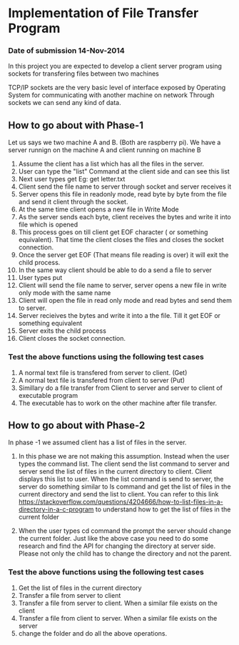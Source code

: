 # Implementation of File Transfer Program
### Date of submission 14-Nov-2014

In this project you are expected to develop a client server program   using sockets for transfering files between two machines

TCP/IP sockets are the very basic level of interface exposed by Operating System for communicating with another machine on network
Through sockets we can send any kind of data. 

## How to go about with Phase-1

Let us says we two machine A and B. (Both are raspberry pi). We have a server runnign on the  machine A and client running on machine B

1. Assume the client has a list which has all the files in the server. 
2. User can type the "list" Command at the client side  and can see this list
3. Next user types get <filename> Eg: get letter.txt 
4. Client send the file name to server through socket and server receives it
5. Server opens this file in readonly mode, read byte by byte from the file and send it client through the socket.
6. At the same time client opens a new file in Write Mode
7. As the server sends each byte,  client receives the bytes and write it into file which is opened
8. This process goes on till client get EOF character ( or something equivalent). That time the client closes the files and closes the socket connection.
9. Once the server get EOF (That means file reading is over) it will exit the child process.
10. In the same way client should be able to do a send a file to server 
11. User types put <filename>
12. Client will send the file name to server, server opens a new file in write only mode with the same name
13. Client will open the file in read only mode and read bytes and send them to server.
14. Server recieives the bytes and write it into a the file. Till it get EOF or something equivalent
15. Server exits the child process
16. Client closes the socket connection.
 

### Test the above functions using  the following test cases
1. A normal text file is transfered from server to client. (Get)
2. A normal text file is transfered from client to server  (Put)
3. Simillary do a file transfer from Client to server and server to client of executable program
4. The executable has to work on the other machine after file transfer.

## How to go about with Phase-2
In phase -1 we assumed client has a list of files in the server.
1. In this phase we are not making this assumption. Instead when the user types the command list. The client send the list command to server and server send the list of files in the current directory to client. Client displays this list to user. When the list command is send to server, the server do something similar to ls command and get the list of files in the current directory and send the list to client. You can refer to this link https://stackoverflow.com/questions/4204666/how-to-list-files-in-a-directory-in-a-c-program to understand how to get the list of files in the current folder

2. When the user types cd <folder name> command the prompt the server should change the current folder. Just like the above case you need to do some research and find the API for changing the directory at server side. Please not only the child has to change the directory and not the parent.
  
  
### Test the above functions using  the following test cases
1. Get the list of files in the current directory
2. Transfer a file from server to client
3. Transfer a file from server to client. When a similar file exists on the client
4. Transfer a file from client to server. When a similar file exists on the server
5. change the folder and do all the above operations.
